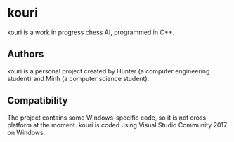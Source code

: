 # kouri
kouri is a work in progress chess AI, programmed in C++.

## Authors

kouri is a personal project created by Hunter (a computer engineering student) and Minh (a computer science student).

## Compatibility

The project contains some Windows-specific code, so it is not cross-platform at the moment. kouri is coded using Visual Studio Community 2017 on Windows.


